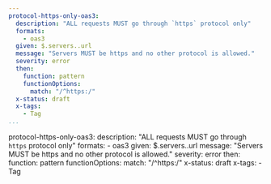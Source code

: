 ```yaml
---
protocol-https-only-oas3:
  description: "ALL requests MUST go through `https` protocol only"
  formats: 
    - oas3
  given: $.servers..url
  message: "Servers MUST be https and no other protocol is allowed."
  severity: error
  then: 
    function: pattern
    functionOptions:
      match: "/^https:/"
  x-status: draft
  x-tags:
    - Tag      
...
```

protocol-https-only-oas3:
  description: "ALL requests MUST go through `https` protocol only"
  formats: 
    - oas3
  given: $.servers..url
  message: "Servers MUST be https and no other protocol is allowed."
  severity: error
  then: 
    function: pattern
    functionOptions:
      match: "/^https:/"
  x-status: draft
  x-tags:
    - Tag  